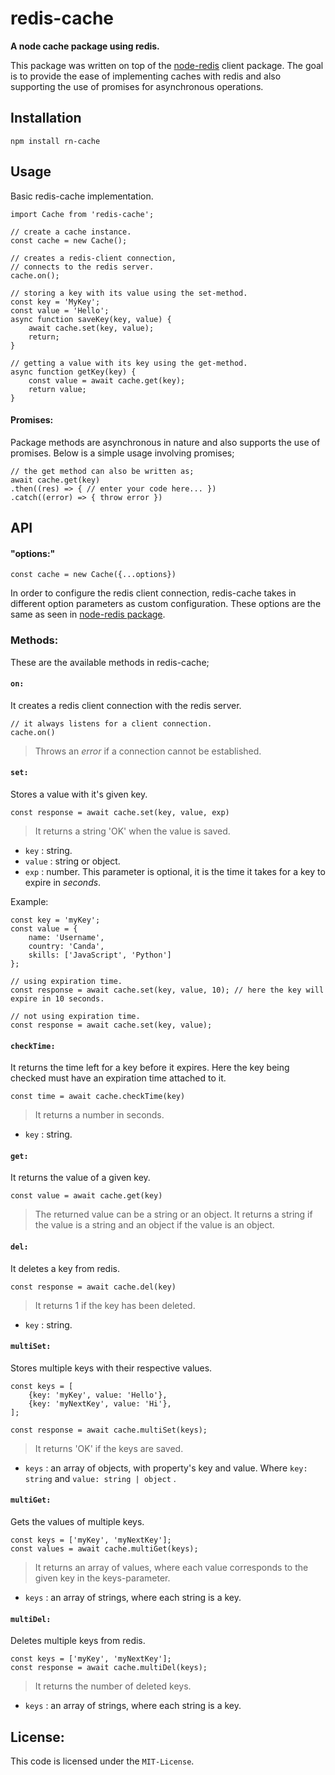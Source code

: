 # redis-cache

**A node cache package using redis.**

This package was written on top of the [node-redis](https://github.com/NodeRedis/node-redis) client package. The goal is to provide the ease of implementing caches with redis and also supporting the use of promises for
asynchronous operations.

## Installation
    npm install rn-cache
    
## Usage

Basic redis-cache implementation.

    import Cache from 'redis-cache';
    
    // create a cache instance.
    const cache = new Cache();
    
    // creates a redis-client connection,
    // connects to the redis server.
    cache.on();
    
    // storing a key with its value using the set-method.
    const key = 'MyKey';
    const value = 'Hello';
    async function saveKey(key, value) {
	    await cache.set(key, value);
	    return;
    }
    
    // getting a value with its key using the get-method.
    async function getKey(key) {
	    const value = await cache.get(key);
	    return value;
    }

#### **Promises:**
Package methods are asynchronous in nature and also supports the use of promises. Below is a simple usage
involving promises;

    // the get method can also be written as;
    await cache.get(key)
    .then((res) => { // enter your code here... })
    .catch((error) => { throw error })

## API
#### **"options:"**  

    const cache = new Cache({...options})
In order to configure the redis client connection, redis-cache takes in different option parameters as custom
configuration. These options are the same as seen in [node-redis package](https://github.com/NodeRedis/node-redis).

### **Methods:**
These are the available methods in redis-cache;

#### `on:`  
It creates a redis client connection with the redis server. 

    // it always listens for a client connection.
    cache.on()

> Throws an *error* if a connection cannot be established.

    
#### `set:`  
Stores a value with it's given key.

    const response = await cache.set(key, value, exp)

> It returns a string 'OK' when the value is saved.
> 

 - `key` : string.
 -  `value` : string or object.
 -  `exp` :  number. This parameter is optional, it is the time it takes for a key to expire in *seconds*.

Example:

    const key = 'myKey';
    const value = {
	    name: 'Username',
	    country: 'Canda',
	    skills: ['JavaScript', 'Python']
    };
    
    // using expiration time.
    const response = await cache.set(key, value, 10); // here the key will expire in 10 seconds.
    
    // not using expiration time.
    const response = await cache.set(key, value);
  
 #### `checkTime:`  
 It returns the time left for a key before it expires. Here the key being checked must have an expiration time attached to it.
 

    const time = await cache.checkTime(key)
  

> It returns a number in seconds.
>

 - `key` : string.

 #### `get:`  
 It returns the value of a given key.
 

    const value = await cache.get(key)
  

> The returned value can be a string or an object. It returns a string if the value is a string and an object
> if the value is an object.
> 

#### `del:`  
It deletes a key from redis.

    const response = await cache.del(key)

> It returns 1 if the key has been deleted.
>

 - `key` : string.

#### `multiSet:`  
Stores multiple keys  with their respective values.

    const keys = [
	    {key: 'myKey', value: 'Hello'},
	    {key: 'myNextKey', value: 'Hi'},
    ];
    
    const response = await cache.multiSet(keys);
  

> It returns 'OK' if the keys are saved.
>

 - `keys` :  an array of objects, with property's key and value. Where
   `key: string` and `value: string | object` .

 #### `multiGet:`  
 Gets the values of multiple keys.
 
    const keys = ['myKey', 'myNextKey'];
    const values = await cache.multiGet(keys);
    

> It returns an array of values, where each value corresponds to the given key in the keys-parameter.
>

 - `keys` : an array of strings, where each string is a key.

#### `multiDel:`  
Deletes multiple keys from redis.

    const keys = ['myKey', 'myNextKey'];
    const response = await cache.multiDel(keys);
 > It returns the number of deleted keys.
>  

 - `keys` : an array of strings, where each string is a key.

## License:
This code is licensed under the `MIT-License`.